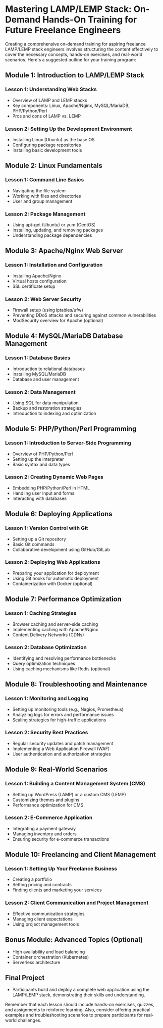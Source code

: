 # Mastering LAMP/LEMP Stack: On-Demand Hands-On Training for Future Freelance Engineers
Creating a comprehensive on-demand training for aspiring freelance LAMP/LEMP stack engineers involves structuring the content effectively to cover the necessary concepts, hands-on exercises, and real-world scenarios. Here's a suggested outline for your training program:

## Module 1: Introduction to LAMP/LEMP Stack

### Lesson 1: Understanding Web Stacks
- Overview of LAMP and LEMP stacks
- Key components: Linux, Apache/Nginx, MySQL/MariaDB, PHP/Python/Perl
- Pros and cons of LAMP vs. LEMP

### Lesson 2: Setting Up the Development Environment
- Installing Linux (Ubuntu) as the base OS
- Configuring package repositories
- Installing basic development tools

## Module 2: Linux Fundamentals

### Lesson 1: Command Line Basics
- Navigating the file system
- Working with files and directories
- User and group management

### Lesson 2: Package Management
- Using apt-get (Ubuntu) or yum (CentOS)
- Installing, updating, and removing packages
- Understanding package dependencies

## Module 3: Apache/Nginx Web Server

### Lesson 1: Installation and Configuration
- Installing Apache/Nginx
- Virtual hosts configuration
- SSL certificate setup

### Lesson 2: Web Server Security
- Firewall setup (using iptables/ufw)
- Preventing DDoS attacks and securing against common vulnerabilities
- ModSecurity overview for Apache (optional)

## Module 4: MySQL/MariaDB Database Management

### Lesson 1: Database Basics
- Introduction to relational databases
- Installing MySQL/MariaDB
- Database and user management

### Lesson 2: Data Management
- Using SQL for data manipulation
- Backup and restoration strategies
- Introduction to indexing and optimization

## Module 5: PHP/Python/Perl Programming

### Lesson 1: Introduction to Server-Side Programming
- Overview of PHP/Python/Perl
- Setting up the interpreter
- Basic syntax and data types

### Lesson 2: Creating Dynamic Web Pages
- Embedding PHP/Python/Perl in HTML
- Handling user input and forms
- Interacting with databases

## Module 6: Deploying Applications

### Lesson 1: Version Control with Git
- Setting up a Git repository
- Basic Git commands
- Collaborative development using GitHub/GitLab

### Lesson 2: Deploying Web Applications
- Preparing your application for deployment
- Using Git hooks for automatic deployment
- Containerization with Docker (optional)

## Module 7: Performance Optimization

### Lesson 1: Caching Strategies
- Browser caching and server-side caching
- Implementing caching with Apache/Nginx
- Content Delivery Networks (CDNs)

### Lesson 2: Database Optimization
- Identifying and resolving performance bottlenecks
- Query optimization techniques
- Using caching mechanisms like Redis (optional)

## Module 8: Troubleshooting and Maintenance

### Lesson 1: Monitoring and Logging
- Setting up monitoring tools (e.g., Nagios, Prometheus)
- Analyzing logs for errors and performance issues
- Scaling strategies for high-traffic applications

### Lesson 2: Security Best Practices
- Regular security updates and patch management
- Implementing a Web Application Firewall (WAF)
- User authentication and authorization strategies

## Module 9: Real-World Scenarios

### Lesson 1: Building a Content Management System (CMS)
- Setting up WordPress (LAMP) or a custom CMS (LEMP)
- Customizing themes and plugins
- Performance optimization for CMS

### Lesson 2: E-Commerce Application
- Integrating a payment gateway
- Managing inventory and orders
- Ensuring security for e-commerce transactions

## Module 10: Freelancing and Client Management

### Lesson 1: Setting Up Your Freelance Business
- Creating a portfolio
- Setting pricing and contracts
- Finding clients and marketing your services

### Lesson 2: Client Communication and Project Management
- Effective communication strategies
- Managing client expectations
- Using project management tools

## Bonus Module: Advanced Topics (Optional)

- High availability and load balancing
- Container orchestration (Kubernetes)
- Serverless architecture

## Final Project

- Participants build and deploy a complete web application using the LAMP/LEMP stack, demonstrating their skills and understanding.

Remember that each lesson should include hands-on exercises, quizzes, and assignments to reinforce learning. Also, consider offering practical examples and troubleshooting scenarios to prepare participants for real-world challenges.
